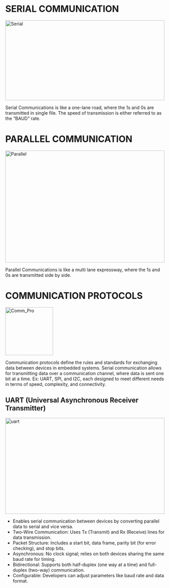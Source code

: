 # SERIAL COMMUNICATION

<img src="https://images.javatpoint.com/tutorial/coa/images/serial-communication-in-computer-organization10.png" alt="Serial" width="500" height="250">

Serial Communications is like a one-lane road, where the 1s and 0s are transmitted in single file. The speed of transmission is either referred to as the “BAUD” rate.

# PARALLEL COMMUNICATION

<img src="https://images.javatpoint.com/tutorial/coa/images/serial-communication-in-computer-organization11.png" alt="Parallel" width="500" height="350">

Parallel Communications is like a multi lane expressway, where the 1s and 0s are transmitted side by side.

# COMMUNICATION PROTOCOLS

<img src="https://github.com/user-attachments/assets/0142424a-09f3-41c3-b6b7-956ac5224e33" alt="Comm_Pro" width="150" height="150">

Communication protocols define the rules and standards for exchanging data between devices in embedded systems. Serial communication allows for transmitting data over a communication channel, where data is sent one bit at a time. Ex: UART, SPI, and I2C, each designed to meet different needs in terms of speed, complexity, and connectivity.

## UART (Universal Asynchronous Receiver Transmitter)

<img src="https://dwma4bz18k1bd.cloudfront.net/tutorials/uart-duplex-communication-connections.jpg" alt="uart" width="500" height="300">

- Enables serial communication between devices by converting parallel data to serial and vice versa.
- Two-Wire Communication: Uses Tx (Transmit) and Rx (Receive) lines for data transmission.
- Packet Structure: Includes a start bit, data frame, parity bit (for error checking), and stop bits.
- Asynchronous: No clock signal; relies on both devices sharing the same baud rate for timing.
- Bidirectional: Supports both half-duplex (one way at a time) and full-duplex (two-way) communication.
- Configurable: Developers can adjust parameters like baud rate and data format.
